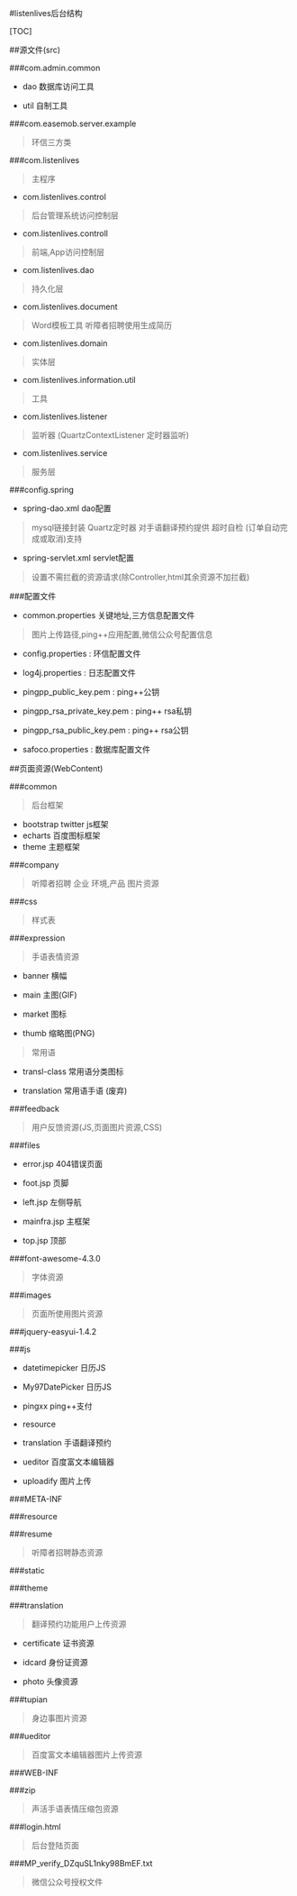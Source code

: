 #listenlives后台结构

 [TOC] 

##源文件(src)

###com.admin.common

* dao 数据库访问工具

* util 自制工具

###com.easemob.server.example

>环信三方类

###com.listenlives

>主程序

* com.listenlives.control
>后台管理系统访问控制层

* com.listenlives.controll
>前端,App访问控制层

* com.listenlives.dao
>持久化层

* com.listenlives.document
>Word模板工具 听障者招聘使用生成简历

* com.listenlives.domain
>实体层

* com.listenlives.information.util
>工具

* com.listenlives.listener
>监听器 (QuartzContextListener 定时器监听)

* com.listenlives.service
>服务层

###config.spring

* spring-dao.xml dao配置
> mysql链接封装
> Quartz定时器 对手语翻译预约提供 超时自检 (订单自动完成或取消)支持 

* spring-servlet.xml servlet配置
> 设置不需拦截的资源请求(除Controller,html其余资源不加拦截)

###配置文件

* common.properties 关键地址,三方信息配置文件
> 图片上传路径,ping++应用配置,微信公众号配置信息

* config.properties : 环信配置文件

* log4j.properties : 日志配置文件

* pingpp_public_key.pem : ping++公钥

* pingpp_rsa_private_key.pem : ping++ rsa私钥

* pingpp_rsa_public_key.pem : ping++ rsa公钥

* safoco.properties : 数据库配置文件

##页面资源(WebContent)
 

###common

>后台框架

* bootstrap twitter js框架
* echarts 百度图标框架
* theme 主题框架


###company

>听障者招聘 企业 环境,产品 图片资源

###css

>样式表

###expression

>手语表情资源

* banner 横幅

* main 主图(GIF)

* market 图标

* thumb 缩略图(PNG)

>常用语

* transl-class 常用语分类图标  

* translation 常用语手语 (废弃)

###feedback

>用户反馈资源(JS,页面图片资源,CSS)

###files

* error.jsp 404错误页面

* foot.jsp 页脚

* left.jsp 左侧导航

* mainfra.jsp 主框架

* top.jsp 顶部

###font-awesome-4.3.0

>字体资源

###images

>页面所使用图片资源

###jquery-easyui-1.4.2

###js

* datetimepicker 日历JS

* My97DatePicker 日历JS

* pingxx ping++支付

* resource

* translation 手语翻译预约

* ueditor 百度富文本编辑器

* uploadify 图片上传

###META-INF

###resource

###resume

>听障者招聘静态资源

###static

###theme

###translation

>翻译预约功能用户上传资源

* certificate 证书资源

* idcard 身份证资源

* photo 头像资源

###tupian

>身边事图片资源

###ueditor

>百度富文本编辑器图片上传资源

###WEB-INF

###zip
>声活手语表情压缩包资源

###login.html
> 后台登陆页面

###MP_verify_DZquSL1nky98BmEF.txt 
> 微信公众号授权文件
